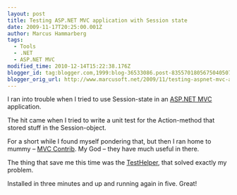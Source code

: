 ```yaml
---
layout: post
title: Testing ASP.NET MVC application with Session state
date: 2009-11-17T20:25:00.001Z
author: Marcus Hammarberg
tags:
  - Tools
  - .NET
  - ASP.NET MVC
modified_time: 2010-12-14T15:22:38.176Z
blogger_id: tag:blogger.com,1999:blog-36533086.post-8355701805675040507
blogger_orig_url: http://www.marcusoft.net/2009/11/testing-aspnet-mvc-application-with.html
---
```




I ran into trouble when I tried to use Session-state in an
<a href="http://www.asp.net/mVC/" target="_blank">ASP.NET MVC</a>
application.

The hit came when I tried to write a unit test for the Action-method
that stored stuff in the Session-object.

For a short while I found myself pondering that, but then I ran home to
mummy – <a href="http://www.codeplex.com/MVCContrib" target="_blank">MVC
Contrib</a>. My God – they have much useful in there.

The thing that save me this time was the <a
href="http://mvccontrib.codeplex.com/wikipage?title=TestHelper&amp;referringTitle=Documentation"
target="_blank">TestHelper</a>, that solved exactly my problem.

Installed in three minutes and up and running again in five. Great!
